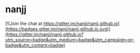 # nanjj
[![Join the chat at https://gitter.im/nanjj/nanjj.github.io](https://badges.gitter.im/nanjj/nanjj.github.io.svg)](https://gitter.im/nanjj/nanjj.github.io?utm_source=badge&utm_medium=badge&utm_campaign=pr-badge&utm_content=badge)
